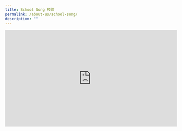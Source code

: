 ```yaml
---
title: School Song 校歌
permalink: /about-us/school-song/
description: ""
---
```

<iframe width="560" height="315" src="https://www.youtube.com/embed/MbOKzDeJhZg" title="YouTube video player" frameborder="0" allow="accelerometer; autoplay; clipboard-write; encrypted-media; gyroscope; picture-in-picture" allowfullscreen=""></iframe>